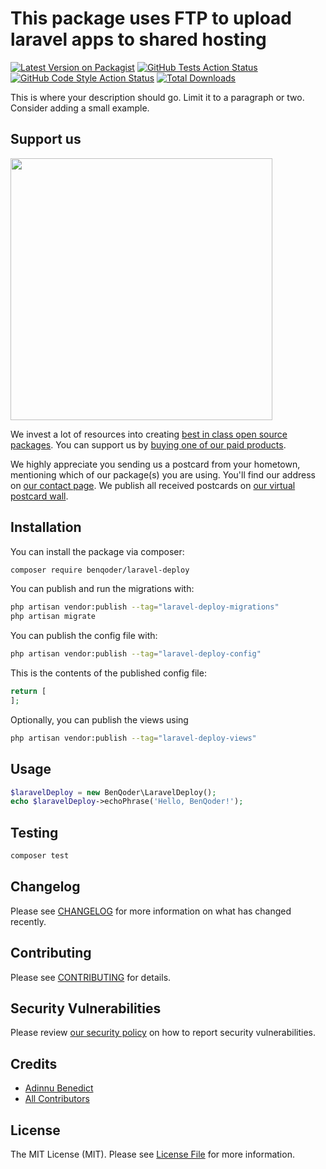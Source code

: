 # This package uses FTP to upload laravel apps to shared hosting

[![Latest Version on Packagist](https://img.shields.io/packagist/v/benqoder/laravel-deploy.svg?style=flat-square)](https://packagist.org/packages/benqoder/laravel-deploy)
[![GitHub Tests Action Status](https://img.shields.io/github/actions/workflow/status/benqoder/laravel-deploy/run-tests.yml?branch=main&label=tests&style=flat-square)](https://github.com/benqoder/laravel-deploy/actions?query=workflow%3Arun-tests+branch%3Amain)
[![GitHub Code Style Action Status](https://img.shields.io/github/actions/workflow/status/benqoder/laravel-deploy/fix-php-code-style-issues.yml?branch=main&label=code%20style&style=flat-square)](https://github.com/benqoder/laravel-deploy/actions?query=workflow%3A"Fix+PHP+code+style+issues"+branch%3Amain)
[![Total Downloads](https://img.shields.io/packagist/dt/benqoder/laravel-deploy.svg?style=flat-square)](https://packagist.org/packages/benqoder/laravel-deploy)

This is where your description should go. Limit it to a paragraph or two. Consider adding a small example.

## Support us

[<img src="https://github-ads.s3.eu-central-1.amazonaws.com/laravel-deploy.jpg?t=1" width="419px" />](https://spatie.be/github-ad-click/laravel-deploy)

We invest a lot of resources into creating [best in class open source packages](https://spatie.be/open-source). You can support us by [buying one of our paid products](https://spatie.be/open-source/support-us).

We highly appreciate you sending us a postcard from your hometown, mentioning which of our package(s) you are using. You'll find our address on [our contact page](https://spatie.be/about-us). We publish all received postcards on [our virtual postcard wall](https://spatie.be/open-source/postcards).

## Installation

You can install the package via composer:

```bash
composer require benqoder/laravel-deploy
```

You can publish and run the migrations with:

```bash
php artisan vendor:publish --tag="laravel-deploy-migrations"
php artisan migrate
```

You can publish the config file with:

```bash
php artisan vendor:publish --tag="laravel-deploy-config"
```

This is the contents of the published config file:

```php
return [
];
```

Optionally, you can publish the views using

```bash
php artisan vendor:publish --tag="laravel-deploy-views"
```

## Usage

```php
$laravelDeploy = new BenQoder\LaravelDeploy();
echo $laravelDeploy->echoPhrase('Hello, BenQoder!');
```

## Testing

```bash
composer test
```

## Changelog

Please see [CHANGELOG](CHANGELOG.md) for more information on what has changed recently.

## Contributing

Please see [CONTRIBUTING](CONTRIBUTING.md) for details.

## Security Vulnerabilities

Please review [our security policy](../../security/policy) on how to report security vulnerabilities.

## Credits

- [Adinnu Benedict](https://github.com/BenQoder)
- [All Contributors](../../contributors)

## License

The MIT License (MIT). Please see [License File](LICENSE.md) for more information.
